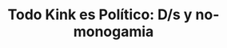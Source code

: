 ---
published_date: 2024-08-28Z-03:00
#updated_date: 2023-11-04Z-03:00
title: "Todo Kink es Político: D/s y no-monogamia"
summary: 'Nos encontramos para charlar y debatir en torno a las potencias radicales del kink y sus matices políticos. En esta oportunidad vamos a D/s y no-monogamia.'
tags:
  - charla debate
  - español
  - KinkyVibe # etiqueta especial #
  - a la gorra # pago | gratis | a la gorra #
  - Online # online | AMBA | Córdoba | Santa Cruz #
  - BDSM
  - intercambio de poder
  - 24/7
  - no-monogamia
layout: calendario
category: calendario
authors:
  - KinkyVibe
featured: todo-kink-es-politico-miniatura.png
#logo: 2
#force_unlisted: false
#force_unpublished: false
status: abierto # anunciado | abierto | agotadas | cancelado #
# opening_date: 2023-10-20Z-03:00
start: 2024-09-10T20:00-03:00
end:   2024-09-10T22:00-03:00
#location: Thames 240, Ciudad Autónoma de Buenos Aires
#location_name: Cooperativa Cultural Qi
link: https://forms.gle/g2nBYHGRmxNBrNjMA
link_text: Inscibirme
# carrousel_background: "#f2a68f"
# carrousel_color: "white"
# carrousel_accent_text: ""
# carrousel_accent_bg: ""
---